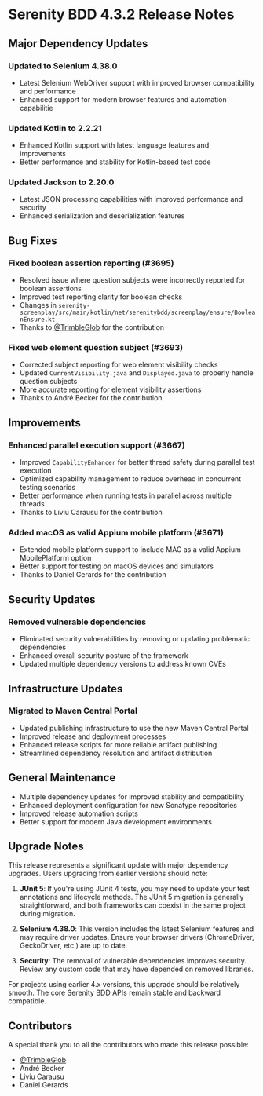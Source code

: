 # Serenity BDD 4.3.2 Release Notes

## Major Dependency Updates

### Updated to Selenium 4.38.0
- Latest Selenium WebDriver support with improved browser compatibility and performance
- Enhanced support for modern browser features and automation capabilitie

### Updated Kotlin to 2.2.21
- Enhanced Kotlin support with latest language features and improvements
- Better performance and stability for Kotlin-based test code

### Updated Jackson to 2.20.0
- Latest JSON processing capabilities with improved performance and security
- Enhanced serialization and deserialization features

## Bug Fixes

### Fixed boolean assertion reporting (#3695)
- Resolved issue where question subjects were incorrectly reported for boolean assertions
- Improved test reporting clarity for boolean checks
- Changes in `serenity-screenplay/src/main/kotlin/net/serenitybdd/screenplay/ensure/BooleanEnsure.kt`
- Thanks to [@TrimbleGlob](https://github.com/TrimbleGlob) for the contribution

### Fixed web element question subject (#3693)
- Corrected subject reporting for web element visibility checks
- Updated `CurrentVisibility.java` and `Displayed.java` to properly handle question subjects
- More accurate reporting for element visibility assertions
- Thanks to André Becker for the contribution

## Improvements

### Enhanced parallel execution support (#3667)
- Improved `CapabilityEnhancer` for better thread safety during parallel test execution
- Optimized capability management to reduce overhead in concurrent testing scenarios
- Better performance when running tests in parallel across multiple threads
- Thanks to Liviu Carausu for the contribution

### Added macOS as valid Appium mobile platform (#3671)
- Extended mobile platform support to include MAC as a valid Appium MobilePlatform option
- Better support for testing on macOS devices and simulators
- Thanks to Daniel Gerards for the contribution

## Security Updates

### Removed vulnerable dependencies
- Eliminated security vulnerabilities by removing or updating problematic dependencies
- Enhanced overall security posture of the framework
- Updated multiple dependency versions to address known CVEs

## Infrastructure Updates

### Migrated to Maven Central Portal
- Updated publishing infrastructure to use the new Maven Central Portal
- Improved release and deployment processes
- Enhanced release scripts for more reliable artifact publishing
- Streamlined dependency resolution and artifact distribution

## General Maintenance

- Multiple dependency updates for improved stability and compatibility
- Enhanced deployment configuration for new Sonatype repositories
- Improved release automation scripts
- Better support for modern Java development environments

## Upgrade Notes

This release represents a significant update with major dependency upgrades. Users upgrading from earlier versions should note:

1. **JUnit 5**: If you're using JUnit 4 tests, you may need to update your test annotations and lifecycle methods. The JUnit 5 migration is generally straightforward, and both frameworks can coexist in the same project during migration.

2. **Selenium 4.38.0**: This version includes the latest Selenium features and may require driver updates. Ensure your browser drivers (ChromeDriver, GeckoDriver, etc.) are up to date.

3. **Security**: The removal of vulnerable dependencies improves security. Review any custom code that may have depended on removed libraries.

For projects using earlier 4.x versions, this upgrade should be relatively smooth. The core Serenity BDD APIs remain stable and backward compatible.

## Contributors

A special thank you to all the contributors who made this release possible:
- [@TrimbleGlob](https://github.com/TrimbleGlob)
- André Becker
- Liviu Carausu
- Daniel Gerards
